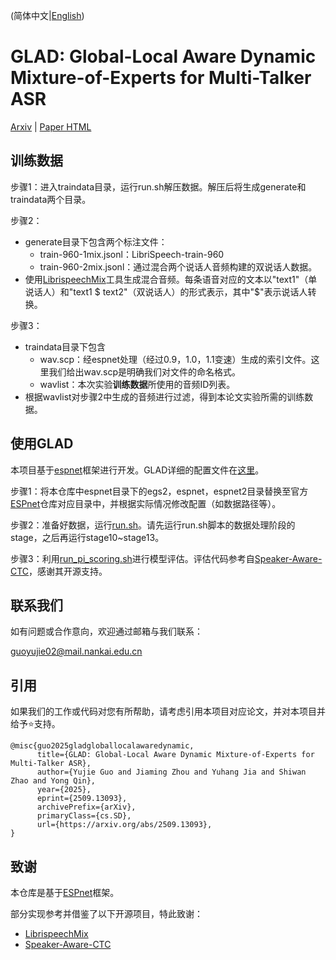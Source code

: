 (简体中文|[English](./README.md))

# GLAD: Global-Local Aware Dynamic Mixture-of-Experts for Multi-Talker ASR

[Arxiv](https://arxiv.org/abs/2509.13093) | 
[Paper HTML](https://arxiv.org/html/2509.13093v2)

## 训练数据

步骤1：进入traindata目录，运行run.sh解压数据。解压后将生成generate和traindata两个目录。

步骤2：

- generate目录下包含两个标注文件：
    - train-960-1mix.jsonl：LibriSpeech-train-960
    - train-960-2mix.jsonl：通过混合两个说话人音频构建的双说话人数据。
- 使用[LibrispeechMix](https://github.com/NaoyukiKanda/LibriSpeechMix)工具生成混合音频。每条语音对应的文本以"text1"（单说话人）和"text1 $ text2"（双说话人）的形式表示，其中"$"表示说话人转换。

步骤3：

- traindata目录下包含
    - wav.scp：经espnet处理（经过0.9，1.0，1.1变速）生成的索引文件。这里我们给出wav.scp是明确我们对文件的命名格式。
    - wavlist：本次实验**训练数据**所使用的音频ID列表。
- 根据wavlist对步骤2中生成的音频进行过滤，得到本论文实验所需的训练数据。


## 使用GLAD

本项目基于[espnet](https://github.com/espnet/espnet)框架进行开发。GLAD详细的配置文件在[这里](./espnet/egs2/librispeech/asr1/configs)。

步骤1：将本仓库中espnet目录下的egs2，espnet，espnet2目录替换至官方[ESPnet](https://github.com/espnet/espnet)仓库对应目录中，并根据实际情况修改配置（如数据路径等）。


步骤2：准备好数据，运行[run.sh](./espnet/egs2/librispeech/asr1/run.sh)。请先运行run.sh脚本的数据处理阶段的stage，之后再运行stage10~stage13。

步骤3：利用[run_pi_scoring.sh](./espnet/egs2/librispeech/asr1/run_pi_scoring.sh)进行模型评估。评估代码参考自[Speaker-Aware-CTC](https://github.com/kjw11/Speaker-Aware-CTC)，感谢其开源支持。

## 联系我们
如有问题或合作意向，欢迎通过邮箱与我们联系：

guoyujie02@mail.nankai.edu.cn

## 引用
如果我们的工作或代码对您有所帮助，请考虑引用本项目对应论文，并对本项目并给予⭐支持。

```
@misc{guo2025gladgloballocalawaredynamic,
      title={GLAD: Global-Local Aware Dynamic Mixture-of-Experts for Multi-Talker ASR}, 
      author={Yujie Guo and Jiaming Zhou and Yuhang Jia and Shiwan Zhao and Yong Qin},
      year={2025},
      eprint={2509.13093},
      archivePrefix={arXiv},
      primaryClass={cs.SD},
      url={https://arxiv.org/abs/2509.13093}, 
}
```

## 致谢

本仓库是基于[ESPnet](https://github.com/espnet/espnet)框架。

部分实现参考并借鉴了以下开源项目，特此致谢：

- [LibrispeechMix](https://github.com/NaoyukiKanda/LibriSpeechMix)
- [Speaker-Aware-CTC](https://github.com/kjw11/Speaker-Aware-CTC)